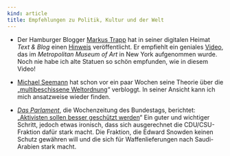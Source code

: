 ```yaml
---
kind: article
title: Empfehlungen zu Politik, Kultur und der Welt
---
```


* Der Hamburger Blogger [Markus Trapp][mt] hat in seiner digitalen Heimat
  <cite>Text &amp; Blog</cite> einen [Hinweis][derivate] veröffentlicht. Er
  empfiehlt ein geniales [Video][], das im <cite lang="en">Metropolitan Museum
  of Art</cite> in New York aufgenommen wurde. Noch nie habe ich alte Statuen
  so schön empfunden, wie in diesem Video!

  [mt]: http://textundblog.de/?page_id=910
  [derivate]: http://textundblog.de/?p=6899
  [video]: https://youtu.be/jcvd5JZkUXY

* [Michael Seemann][mspro] hat schon vor ein paar Wochen seine Theorie über die
  „[multibeschissene Weltordnung][multibeschissen]“ verbloggt. In seiner
  Ansicht kann ich mich ansatzweise wieder finden.

  [mspro]: http://mspr0.de/
  [multibeschissen]: http://mspr0.de/?p=4495

* <cite>[Das Parlament][]</cite>, die Wochenzeitung des Bundestags, berichtet:
  „[Aktivisten sollen besser geschützt werden][schutz]“ Ein guter und wichtiger
  Schritt, jedoch etwas ironisch, dass sich ausgerechnet die CDU/CSU-Fraktion
  dafür stark macht. Die Fraktion, die Edward Snowden keinen Schutz gewähren
  will und die sich für Waffenlieferungen nach Saudi-Arabien stark macht.

  [das parlament]: http://www.das-parlament.de/
  [schutz]: http://www.das-parlament.de/2015/50_51/europa_und_die_welt/-/398536

